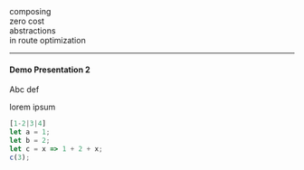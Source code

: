 
<div class="boxes">
    <div class="box">composing</div>
    <div class="box">zero cost</div>
    <div class="box">abstractions</div>
    <div class="box">in route optimization</div>
</div>

---

#### Demo Presentation 2

Abc def

lorem ipsum

```js
[1-2|3|4]
let a = 1;
let b = 2;
let c = x => 1 + 2 + x;
c(3);
```
